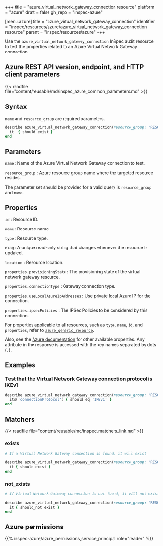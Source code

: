 +++
title = "azure_virtual_network_gateway_connection resource"
platform = "azure"
draft = false
gh_repo = "inspec-azure"

[menu.azure]
title = "azure_virtual_network_gateway_connection"
identifier = "inspec/resources/azure/azure_virtual_network_gateway_connection resource"
parent = "inspec/resources/azure"
+++

Use the `azure_virtual_network_gateway_connection` InSpec audit resource to test the properties related to an Azure Virtual Network Gateway connection.

## Azure REST API version, endpoint, and HTTP client parameters

{{< readfile file="content/reusable/md/inspec_azure_common_parameters.md" >}}

## Syntax

`name` and `resource_group`  are required parameters.

```ruby
describe azure_virtual_network_gateway_connection(resource_group: 'RESOURCE_GROUP', name: 'VIRTUAL_NETWORK_NAME') do
  it  { should exist }
end
```

## Parameters

`name`
: Name of the Azure Virtual Network Gateway connection to test.

`resource_group`
: Azure resource group name where the targeted resource resides.

The parameter set should be provided for a valid query is `resource_group` and `name`.

## Properties

`id`
: Resource ID.

`name`
: Resource name.

`type`
: Resource type.

`eTag`
: A unique read-only string that changes whenever the resource is updated.

`location`
: Resource location.

`properties.provisioningState`
: The provisioning state of the virtual network gateway resource.

`properties.connectionType`
: Gateway connection type.

`properties.useLocalAzureIpAddresses`
: Use private local Azure IP for the connection.

`properties.ipsecPolicies`
: The IPSec Policies to be considered by this connection.

For properties applicable to all resources, such as `type`, `name`, `id`, and `properties`, refer to [`azure_generic_resource`](azure_generic_resource#properties).

Also, see the [Azure documentation](https://docs.microsoft.com/en-us/rest/api/network-gateway/virtual-network-gateway-connections/get) for other available properties. Any attribute in the response is accessed with the key names separated by dots (`.`).

## Examples

### Test that the Virtual Network Gateway connection protocol is IKEv1

```ruby
describe azure_virtual_network_gateway_connection(resource_group: 'RESOURCE_GROUP', name: 'VIRTUAL_NETWORK_NAME') do
  its('connectionProtocol') { should eq 'IKEv1' }
end
```

## Matchers

{{< readfile file="content/reusable/md/inspec_matchers_link.md" >}}

### exists

```ruby
# If a Virtual Network Gateway connection is found, it will exist.

describe azure_virtual_network_gateway_connection(resource_group: 'RESOURCE_GROUP', name: 'VIRTUAL_NETWORK_NAME') do
  it { should exist }
end
```

### not_exists

```ruby
# If Virtual Network Gateway connection is not found, it will not exist.

describe azure_virtual_network_gateway_connection(resource_group: 'RESOURCE_GROUP', name: 'VIRTUAL_NETWORK_NAME') do
  it { should_not exist }
end
```

## Azure permissions

{{% inspec-azure/azure_permissions_service_principal role="reader" %}}
